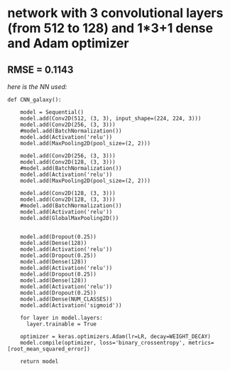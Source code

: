 ﻿# network with 3 convolutional layers (from 512 to 128) and 1*3+1 dense and Adam optimizer

## RMSE = 0.1143

_here is the NN used:_

    def CNN_galaxy():

        model = Sequential()
        model.add(Conv2D(512, (3, 3), input_shape=(224, 224, 3)))
        model.add(Conv2D(256, (3, 3)))
        #model.add(BatchNormalization())
        model.add(Activation('relu'))
        model.add(MaxPooling2D(pool_size=(2, 2)))

        model.add(Conv2D(256, (3, 3)))
        model.add(Conv2D(128, (3, 3)))
        #model.add(BatchNormalization())
        model.add(Activation('relu'))
        model.add(MaxPooling2D(pool_size=(2, 2)))

        model.add(Conv2D(128, (3, 3)))
        model.add(Conv2D(128, (3, 3)))
        #model.add(BatchNormalization())
        model.add(Activation('relu'))
        model.add(GlobalMaxPooling2D())


        model.add(Dropout(0.25))
        model.add(Dense(128))
        model.add(Activation('relu'))
        model.add(Dropout(0.25))
        model.add(Dense(128))
        model.add(Activation('relu'))
        model.add(Dropout(0.25))
        model.add(Dense(128))
        model.add(Activation('relu'))
        model.add(Dropout(0.25))
        model.add(Dense(NUM_CLASSES))
        model.add(Activation('sigmoid'))

        for layer in model.layers:
          layer.trainable = True

        optimizer = keras.optimizers.Adam(lr=LR, decay=WEIGHT_DECAY)
        model.compile(optimizer, loss='binary_crossentropy', metrics=[root_mean_squared_error])

        return model
